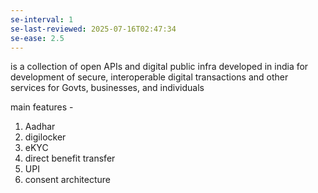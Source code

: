 ```yaml
---
se-interval: 1
se-last-reviewed: 2025-07-16T02:47:34
se-ease: 2.5
---
```

is  a collection of open APIs and digital public infra developed in india for development of secure, interoperable digital transactions and other services for Govts, businesses, and individuals

main features - 
1. Aadhar
2. digilocker
3. eKYC
4. direct benefit transfer
5. UPI
6. consent architecture